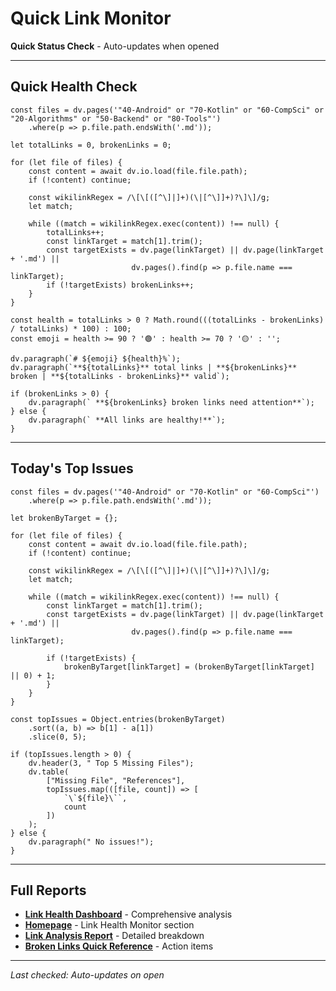 #  Quick Link Monitor

**Quick Status Check** - Auto-updates when opened

---

##  Quick Health Check

```dataviewjs
const files = dv.pages('"40-Android" or "70-Kotlin" or "60-CompSci" or "20-Algorithms" or "50-Backend" or "80-Tools"')
    .where(p => p.file.path.endsWith('.md'));

let totalLinks = 0, brokenLinks = 0;

for (let file of files) {
    const content = await dv.io.load(file.file.path);
    if (!content) continue;

    const wikilinkRegex = /\[\[([^\]|]+)(\|[^\]]+)?\]\]/g;
    let match;

    while ((match = wikilinkRegex.exec(content)) !== null) {
        totalLinks++;
        const linkTarget = match[1].trim();
        const targetExists = dv.page(linkTarget) || dv.page(linkTarget + '.md') ||
                           dv.pages().find(p => p.file.name === linkTarget);
        if (!targetExists) brokenLinks++;
    }
}

const health = totalLinks > 0 ? Math.round(((totalLinks - brokenLinks) / totalLinks) * 100) : 100;
const emoji = health >= 90 ? '🟢' : health >= 70 ? '🟡' : '';

dv.paragraph(`# ${emoji} ${health}%`);
dv.paragraph(`**${totalLinks}** total links | **${brokenLinks}** broken | **${totalLinks - brokenLinks}** valid`);

if (brokenLinks > 0) {
    dv.paragraph(` **${brokenLinks} broken links need attention**`);
} else {
    dv.paragraph(` **All links are healthy!**`);
}
```

---

##  Today's Top Issues

```dataviewjs
const files = dv.pages('"40-Android" or "70-Kotlin" or "60-CompSci"')
    .where(p => p.file.path.endsWith('.md'));

let brokenByTarget = {};

for (let file of files) {
    const content = await dv.io.load(file.file.path);
    if (!content) continue;

    const wikilinkRegex = /\[\[([^\]|]+)(\|[^\]]+)?\]\]/g;
    let match;

    while ((match = wikilinkRegex.exec(content)) !== null) {
        const linkTarget = match[1].trim();
        const targetExists = dv.page(linkTarget) || dv.page(linkTarget + '.md') ||
                           dv.pages().find(p => p.file.name === linkTarget);

        if (!targetExists) {
            brokenByTarget[linkTarget] = (brokenByTarget[linkTarget] || 0) + 1;
        }
    }
}

const topIssues = Object.entries(brokenByTarget)
    .sort((a, b) => b[1] - a[1])
    .slice(0, 5);

if (topIssues.length > 0) {
    dv.header(3, " Top 5 Missing Files");
    dv.table(
        ["Missing File", "References"],
        topIssues.map(([file, count]) => [
            `\`${file}\``,
            count
        ])
    );
} else {
    dv.paragraph(" No issues!");
}
```

---

##  Full Reports

- **[Link Health Dashboard](00-Administration/LINK-HEALTH-DASHBOARD.md)** - Comprehensive analysis
- **[Homepage](Homepage.md)** - Link Health Monitor section
- **[Link Analysis Report](LINK_ANALYSIS_REPORT.md)** - Detailed breakdown
- **[Broken Links Quick Reference](BROKEN_LINKS_QUICK_REFERENCE.md)** - Action items

---

*Last checked: Auto-updates on open*
